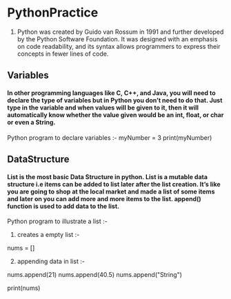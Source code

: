 # PythonPractice

1. Python was created by Guido van Rossum in 1991 and further developed by the Python Software Foundation. It was designed with an emphasis on code readability, and its syntax allows programmers to express their concepts in fewer lines of code. 

## Variables 

#### In other programming languages like C, C++, and Java, you will need to declare the type of variables but in Python you don’t need to do that. Just type in the variable and when values will be given to it, then it will automatically know whether the value given would be an int, float, or char or even a String.

Python program to declare variables :-
myNumber = 3
print(myNumber) 


## DataStructure

#### List is the most basic Data Structure in python. List is a mutable data structure i.e items can be added to list later after the list creation. It’s like you are going to shop at the local market and made a list of some items and later on you can add more and more items to the list. append() function is used to add data to the list.

Python program to illustrate a list :-
  
1. creates a empty list :-

nums = []  
  
2. appending data in list :-

nums.append(21) 
nums.append(40.5) 
nums.append("String") 
  
print(nums) 
